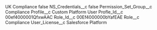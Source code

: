 <?xml version="1.0" encoding="UTF-8"?>
<CustomMetadata xmlns="http://soap.sforce.com/2006/04/metadata" xmlns:xsi="http://www.w3.org/2001/XMLSchema-instance" xmlns:xsd="http://www.w3.org/2001/XMLSchema">
    <label>UK Compliance</label>
    <protected>false</protected>
    <values>
        <field>NS_Credentials__c</field>
        <value xsi:type="xsd:boolean">false</value>
    </values>
    <values>
        <field>Permission_Set_Group__c</field>
        <value xsi:type="xsd:string">Compliance</value>
    </values>
    <values>
        <field>Profile__c</field>
        <value xsi:type="xsd:string">Custom Platform User</value>
    </values>
    <values>
        <field>Profle_Id__c</field>
        <value xsi:type="xsd:string">00ef4000001QfxwAAC</value>
    </values>
    <values>
        <field>Role_Id__c</field>
        <value xsi:type="xsd:string">00Ef4000000bYafEAE</value>
    </values>
    <values>
        <field>Role__c</field>
        <value xsi:type="xsd:string">Compliance</value>
    </values>
    <values>
        <field>User_License__c</field>
        <value xsi:type="xsd:string">Salesforce Platform</value>
    </values>
</CustomMetadata>
